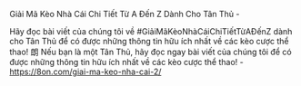 Giải Mã Kèo Nhà Cái Chi Tiết Từ A Đến Z Dành Cho Tân Thủ - 

Hãy đọc bài viết của chúng tôi về #GiảiMãKèoNhàCáiChiTiếtTừAĐếnZ dành cho Tân Thủ để có được những thông tin hữu ích nhất về các kèo cược thể thao! 朗 Nếu bạn là một Tân Thủ, hãy đọc ngay bài viết của chúng tôi để có được những thông tin hữu ích nhất về các kèo cược thể thao! - https://8on.com/giai-ma-keo-nha-cai-2/

